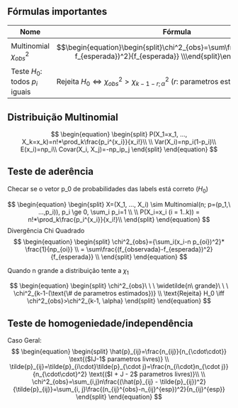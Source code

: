 ## Fórmulas importantes

| Nome                            | Fórmula                                                                                                                           |
| ------------------------------- | --------------------------------------------------------------------------------------------------------------------------------- |
| Multinomial $\chi^2_{obs}$      | $$\begin{equation}\begin{split}\chi^2_{obs}=\sum\frac{(f_{observada}-f_{esperada})^2}{f_{esperada}} \\\end{split}\end{equation}$$ |
| Teste $H_0$: todos $p_i$ iguais | Rejeita $H_0 \iff \chi^2_{obs} > \chi^2_{k-1-r;\alpha}$ ($r$: parametros estimados)                                               |

## Distribuição Multinomial
$$
\begin{equation}
\begin{split}
P(X_1=x_1, ..., X_k=x_k)=n!*\prod_k\frac{p_i^{x_i}}{x_i!}\\
\\
Var(X_i)=np_i(1-p_i)\\
E(x_i)=np_i\\
Covar(X_i, X_j)=-np_ip_j
\end{split}
\end{equation}
$$

## Teste de aderência
Checar se o vetor p_0 de probabilidades das labels está correto ($H_0$)

$$
\begin{equation}
\begin{split}
X=(X_1, ..., X_i) \sim Multinomial(n; p=(p_1,\ ...,p_i)), p_i \ge 0, \sum_i p_i=1 \\
\\
P(X_i=x_i (i = 1..k)) = n!*\prod_k\frac{p_i^{x_i}}{x_i!}\\
\end{split}
\end{equation}
$$
Divergência Chi Quadrado
$$
\begin{equation}
\begin{split}
\chi^2_{obs}={\sum_i(x_i-n p_{oi})^2}* \frac{1}{np_{oi}} \\
= \sum\frac{(f_{observada}-f_{esperada})^2}{f_{esperada}} \\
\end{split}
\end{equation}
$$

Quando n grande a distribuição tente a $\chi_1$

$$
\begin{equation}
\begin{split}
\chi^2_{obs}\ \ \ \widetilde{n\ grande}\ \ \ \chi^2_{k-1-(\text{\# de parametros estimados})} \\
\text{Rejeita} H_0 \iff \chi^2_{obs}>\chi^2_{k-1, \alpha}
\end{split}
\end{equation}
$$


## Teste de homogeniedade/independência
Caso Geral:
$$
\begin{equation}
\begin{split}
\hat{p}_{ij}=\frac{n_{ij}}{n_{\cdot\cdot}} \text{($IJ-1$ parametros livres)}
\\
\tilde{p}_{ij}=\tilde{p}_{i\cdot}\tilde{p}_{\cdot j}=\frac{n_{i\cdot}n_{\cdot j}}{n_{\cdot\cdot}^2} \text{($I + J - 2$ parametros livres)}\\
\\
\chi^2_{obs}=\sum_{i,j}n\frac{(\hat{p}_{ij} - \tilde{p}_{ij})^2}{\tilde{p}_{ij}}=\sum_{i, j}\frac{(n_{ij}^{obs}-n_{ij}^{esp})^2}{n_{ij}^{esp}}
\end{split}
\end{equation}
$$